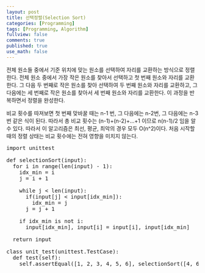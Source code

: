 ```yaml
---
layout: post
title: 선택정렬(Selection Sort)
categories: [Programming]
tags: [Programming, Algorithm]
fullview: false
comments: true
published: true
use_math: false
---
```



전체 원소들 중에서 기준 위치에 맞는 원소를 선택하여 자리를 교환하는 방식으로 정렬한다. 전체 원소 중에서 가장 작은 원소를 찾아서 선택하고 첫 번째 원소와 자리를 교환한다. 그 다음 두 번째로 작은 원소를 찾아 선택하여 두 번째 원소와 자리를 교환하고, 그 다음에는 세 번째로 작은 원소를 찾아서 세 번째 원소와 자리를 교환한다. 이 과정을 반복하면서 정렬을 완성한다.

비교 횟수를 따져보면 첫 번째 맞바꿀 때는 n-1 번, 그 다음에는 n-2번, 그 다음에는 n-3번 같은 식이 된다. 따라서 총 비교 횟수는 (n-1)+(n-2)+...+1 이므로 n(n-1)/2 임을 알 수 있다. 따라서 이 알고리즘은 최선, 평균, 최악의 경우 모두 O(n^2)이다. 처음 시작할 때의 정렬 상태는 비교 횟수에는 전혀 영향을 미치지 않는다.
<pre class="lang:python decode:true ">
import unittest

def selectionSort(input):
  for i in range(len(input) - 1):
    idx_min = i
    j = i + 1

    while j < len(input):
      if(input[j] < input[idx_min]):
        idx_min = j
      j = j + 1

    if idx_min is not i:
      input[idx_min], input[i] = input[i], input[idx_min]

  return input

class unit_test(unittest.TestCase):
  def test(self):
    self.assertEqual([1, 2, 3, 4, 5, 6], selectionSort([4, 6, 1, 3, 5, 2]))
</pre>
